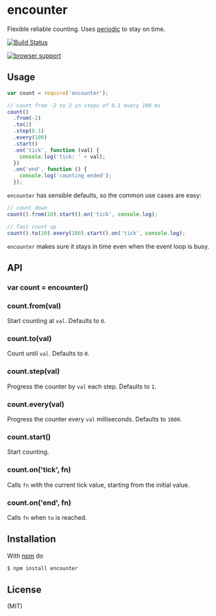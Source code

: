 # encounter

Flexible reliable counting. Uses [periodic](https://github.com/juliangruber/periodic) to stay on time.

[![Build Status](https://travis-ci.org/juliangruber/encounter.png)](https://travis-ci.org/juliangruber/encounter)

[![browser support](https://ci.testling.com/juliangruber/encounter.png)](https://ci.testling.com/juliangruber/encounter)

## Usage

```js
var count = require('encounter');

// count from -2 to 2 in steps of 0.1 every 100 ms
count()
  .from(-2)
  .to(2)
  .step(0.1)
  .every(100)
  .start()
  .on('tick', function (val) {
    console.log('tick: ' + val);
  })
  .on('end', function () {
    console.log('counting ended');
  });
```

`encounter` has sensible defaults, so the common use cases are easy:

```js
// count down
count().from(10).start().on('tick', console.log);

// fast count up
count().to(10).every(100).start().on('tick', console.log);
```

`encounter` makes sure it stays in time even when the event loop is busy.

## API

### var count = encounter()

### count.from(val)

Start counting at `val`. Defaults to `0`.

### count.to(val)

Count until `val`. Defaults to `0`.

### count.step(val)

Progress the counter by `val` each step. Defaults to `1`.

### count.every(val)

Progress the counter every `val` milliseconds. Defaults to `1000`.

### count.start()

Start counting.

### count.on('tick', fn)

Calls `fn` with the current tick value, starting from the initial value.

### count.on('end', fn)

Calls `fn` when `to` is reached.

## Installation

With [npm](http://npmjs.org) do

```bash
$ npm install encounter
```

## License

(MIT)
